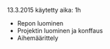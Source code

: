 13.3.2015 käytetty aika: 1h
  <ul>
    <li>Repon luominen </li>
    <li>Projektin luominen ja konffaus </li>
    <li>Aihemäärittely </li>
  </ul>
  
